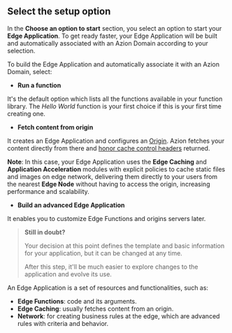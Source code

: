 ## Select the setup option

In the **Choose an option to start** section, you select an option to start your **Edge Application**. To get ready faster, your Edge Application will be built and automatically associated with an Azion Domain according to your selection.

To build the Edge Application and automatically associate it with an Azion Domain, select:

- **Run a function**

It's the default option which lists all the functions available in your function library. The *Hello World* function is your first choice if this is your first time creating one.

- **Fetch content from origin**

It creates an Edge Application and configures an [Origin](https://www.azion.com/en/documentation/products/edge-application/single-origin). Azion fetches your content directly from there and [honor cache control headers](https://www.azion.com/en/blog/what-is-http-caching-and-how-does-it-work) returned.

**Note**: In this case, your Edge Application uses the **Edge Caching** and **Application Acceleration** modules with explicit policies to cache static files and images on edge network, delivering them directly to your users from the nearest **Edge Node** without having to access the origin, increasing performance and scalability.

- **Build an advanced Edge Application**

It enables you to customize Edge Functions and origins servers later.

> **Still in doubt?**
>
> Your decision at this point defines the template and basic information for your application, but it can be changed at any time.
>
> After this step, it'll be much easier to explore changes to the application and evolve its use.

An Edge Application is a set of resources and functionalities, such as:

- **Edge Functions**: code and its arguments.
- **Edge Caching**: usually fetches content from an origin.
- **Network**: for creating business rules at the edge, which are advanced rules with criteria and behavior.